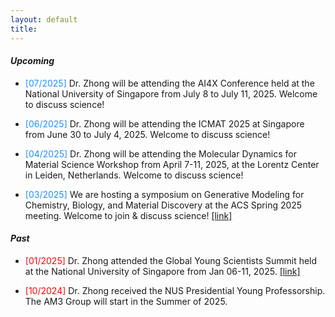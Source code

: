 ```yaml
---
layout: default
title: 
---
```



#### *Upcoming*

* <span style="color: DodgerBlue">[07/2025]</span> Dr. Zhong will be attending the AI4X Conference held at the National University of Singapore from July 8 to July 11, 2025. Welcome to discuss science!

* <span style="color: DodgerBlue">[06/2025]</span> Dr. Zhong will be attending the ICMAT 2025 at Singapore from June 30 to July 4, 2025. Welcome to discuss science!

* <span style="color: DodgerBlue">[04/2025]</span> Dr. Zhong will be attending the Molecular Dynamics for Material Science Workshop from April 7-11, 2025, at the Lorentz Center in Leiden, Netherlands. Welcome to discuss science!

* <span style="color: DodgerBlue">[03/2025]</span> We are hosting a symposium on Generative Modeling for Chemistry, Biology, and Material Discovery at the ACS Spring 2025 meeting. Welcome to join & discuss science! [[link]](https://callforabstracts.acs.org/acsspring2025/COMP)

#### *Past*

* <span style="color: Red">[01/2025]</span> Dr. Zhong attended the Global Young Scientists Summit held at the National University of Singapore from Jan 06-11, 2025. [[link]](https://gyss.nrf.gov.sg/)

* <span style="color: Red">[10/2024]</span> Dr. Zhong received the NUS Presidential Young Professorship. The AM3 Group will start in the Summer of 2025.